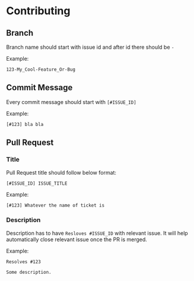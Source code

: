 # Contributing

## Branch

Branch name should start with issue id and after id there should be `-`

Example:

```
123-My_Cool-Feature_Or-Bug
```

## Commit Message

Every commit message should start with `[#ISSUE_ID]`

Example:

```
[#123] bla bla
```

## Pull Request

### Title

Pull Request title should follow below format:

```
[#ISSUE_ID] ISSUE_TITLE
```

Example:

```
[#123] Whatever the name of ticket is
```

### Description

Description has to have `Resloves #ISSUE_ID` with relevant issue. It will help automatically close relevant issue once the PR is merged.

Example:

```
Resolves #123

Some description.
```
